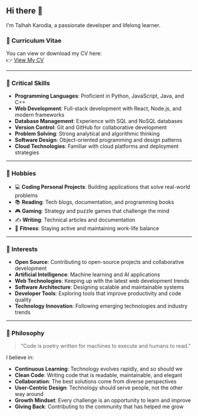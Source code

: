 ## Hi there 👋

I'm Talhah Karodia, a passionate developer and lifelong learner.

### 📄 Curriculum Vitae

You can view or download my CV here:  
👉 [View My CV](https://drive.google.com/file/d/1tIhF7BFJS7TmAz1Y-M_5YwT5UAcBh5Or/view?usp=sharing)

---

### 🎯 Critical Skills

- **Programming Languages**: Proficient in Python, JavaScript, Java, and C++
- **Web Development**: Full-stack development with React, Node.js, and modern frameworks
- **Database Management**: Experience with SQL and NoSQL databases
- **Version Control**: Git and GitHub for collaborative development
- **Problem Solving**: Strong analytical and algorithmic thinking
- **Software Design**: Object-oriented programming and design patterns
- **Cloud Technologies**: Familiar with cloud platforms and deployment strategies

---

### 🎨 Hobbies

- 💻 **Coding Personal Projects**: Building applications that solve real-world problems  
- 📚 **Reading**: Tech blogs, documentation, and programming books  
- 🎮 **Gaming**: Strategy and puzzle games that challenge the mind  
- ✍️ **Writing**: Technical articles and documentation  
- 🏃 **Fitness**: Staying active and maintaining work-life balance  

---

### 🌟 Interests

- **Open Source**: Contributing to open-source projects and collaborative development  
- **Artificial Intelligence**: Machine learning and AI applications  
- **Web Technologies**: Keeping up with the latest web development trends  
- **Software Architecture**: Designing scalable and maintainable systems  
- **Developer Tools**: Exploring tools that improve productivity and code quality  
- **Technology Innovation**: Following emerging technologies and industry trends  

---

### 💭 Philosophy

> "Code is poetry written for machines to execute and humans to read."

I believe in:
- **Continuous Learning**: Technology evolves rapidly, and so should we  
- **Clean Code**: Writing code that is readable, maintainable, and elegant  
- **Collaboration**: The best solutions come from diverse perspectives  
- **User-Centric Design**: Technology should serve people, not the other way around  
- **Growth Mindset**: Every challenge is an opportunity to learn and improve  
- **Giving Back**: Contributing to the community that has helped me grow
